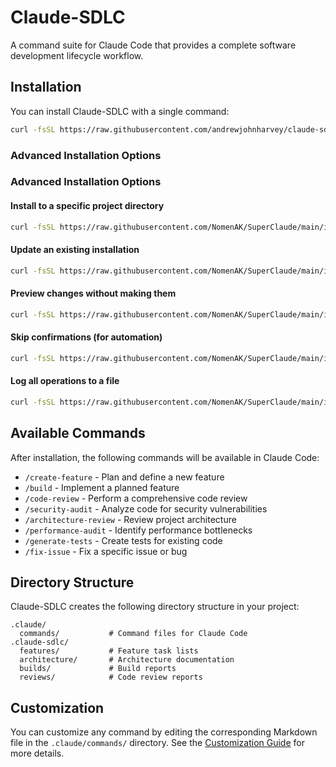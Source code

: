 # Claude-SDLC

A command suite for Claude Code that provides a complete software development lifecycle workflow.

## Installation

You can install Claude-SDLC with a single command:

```bash
curl -fsSL https://raw.githubusercontent.com/andrewjohnharvey/claude-sdlc/main/install.sh | bash
```

### Advanced Installation Options

### Advanced Installation Options

#### Install to a specific project directory
```bash
curl -fsSL https://raw.githubusercontent.com/NomenAK/SuperClaude/main/install.sh | bash -s -- --dir /path/to/project
```

#### Update an existing installation
```bash
curl -fsSL https://raw.githubusercontent.com/NomenAK/SuperClaude/main/install.sh | bash -s -- --update
```
#### Preview changes without making them
```bash
curl -fsSL https://raw.githubusercontent.com/NomenAK/SuperClaude/main/install.sh | bash -s -- --dry-run --verbose
```

#### Skip confirmations (for automation)
```bash
curl -fsSL https://raw.githubusercontent.com/NomenAK/SuperClaude/main/install.sh | bash -s -- --force
```

#### Log all operations to a file

```bash
curl -fsSL https://raw.githubusercontent.com/NomenAK/SuperClaude/main/install.sh | bash -s -- --log install.log
```

## Available Commands

After installation, the following commands will be available in Claude Code:

- `/create-feature` - Plan and define a new feature
- `/build` - Implement a planned feature
- `/code-review` - Perform a comprehensive code review
- `/security-audit` - Analyze code for security vulnerabilities
- `/architecture-review` - Review project architecture
- `/performance-audit` - Identify performance bottlenecks
- `/generate-tests` - Create tests for existing code
- `/fix-issue` - Fix a specific issue or bug

## Directory Structure

Claude-SDLC creates the following directory structure in your project:

```
.claude/
  commands/           # Command files for Claude Code
.claude-sdlc/
  features/           # Feature task lists
  architecture/       # Architecture documentation
  builds/             # Build reports
  reviews/            # Code review reports
```

## Customization

You can customize any command by editing the corresponding Markdown file in the `.claude/commands/` directory. See the [Customization Guide](examples/customization.md) for more details.
